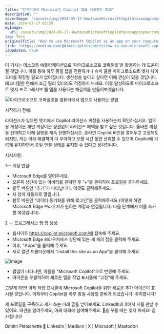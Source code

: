 ```yaml
---
title: "컴퓨터에서 Microsoft Copilot 앱을 사용하는 방법"
description: ""
coverImage: "/assets/img/2024-05-17-HowtouseMicrosoftCopilotasanapponyourcomputer_0.png"
date: 2024-05-17 03:59
ogImage:
  url: /assets/img/2024-05-17-HowtouseMicrosoftCopilotasanapponyourcomputer_0.png
tag: Tech
originalTitle: "How to use Microsoft Copilot as an app on your computer"
link: "https://medium.com/@dimitripletschette/how-to-use-microsoft-copilot-as-an-app-on-your-computer-7fb88a970c11"
isUpdated: true
---
```


이 기사는 데스크톱 애플리케이션으로 '마이크로소프트 코파일럿'을 활용하는 데 도움이 될 것입니다. 이를 통해 하루 종일 탭을 전환하거나 슈퍼 쿨한 마이크로소프트 엣지 사이드바를 확장할 필요가 없어집니다. 생산성을 높이고 싶다면 이에 관심이 있을 것입니다. 테크니컬한 면에서 조금 멀리 있더라도 걱정하지 마세요. 이를 달성하도록 마이크로소프트 엣지 프로그레시브 웹 앱을 사용하는 해결책을 만들어보겠습니다.

![마이크로소프트 코파일럿을 컴퓨터에서 앱으로 사용하는 방법](/assets/img/2024-05-17-HowtouseMicrosoftCopilotasanapponyourcomputer_0.png)

시작하기 전에:

라이선스가 있으면 엣지에서 Copilot 라이선스 계정을 사용하는지 확인하십시오. 업무용 계정이든 개인 계정이든 상관없이 라이선스 혜택을 받고 싶은 것입니다. 올바른 계정을 선택하고 아래 설명을 계속 진행하십시오. 온라인 Copilot 버전을 열어두고 고정해도 되지만, 저는 아래 해결책이 더 우아하고 오랜 시간 동안 신뢰할 수 있으며 Copilot에 가깝게 유지하면서 종일 연결 상태를 유지할 수 있다고 생각합니다.

<!-- seedividend - 사각형 -->

<ins class="adsbygoogle"
     style="display:block"
     data-ad-client="ca-pub-4877378276818686"
     data-ad-slot="1898504329"
     data-ad-format="auto"
     data-full-width-responsive="true"></ins>

<script>
     (adsbygoogle = window.adsbygoogle || []).push({});
</script>

지시사항:

1— 계정 연결:

- Microsoft Edge를 열어주세요.
- 오른쪽 상단에 있는 아바타를 클릭한 후 “+”를 클릭하여 프로필을 추가하세요.
- 블루 버튼인 “추가”가 나타납니다. 이것도 클릭해주세요.
- 새 창이 자동으로 열립니다.
- 블루 버튼인 “데이터 동기화를 위해 로그인”을 클릭해주세요 (이렇게 하면 Microsoft Edge 브라우저가 원하는 계정과 연결됩니다. 다음 단계에서 이를 추가할 예정입니다).

2 — 프로그레시브 웹 앱 생성:

<!-- seedividend - 사각형 -->

<ins class="adsbygoogle"
     style="display:block"
     data-ad-client="ca-pub-4877378276818686"
     data-ad-slot="1898504329"
     data-ad-format="auto"
     data-full-width-responsive="true"></ins>

<script>
     (adsbygoogle = window.adsbygoogle || []).push({});
</script>

- 웹사이트 https://copilot.microsoft.com/에 접속해 주세요.
- Microsoft Edge 브라우저에서 상단에 있는 세 개의 점을 클릭해 주세요.
- 이후, "Apps"을 클릭해 주세요.
- 새로 열린 드롭다운에서 "Install this site as an App"을 클릭해 주세요.

![image](/assets/img/2024-05-17-HowtouseMicrosoftCopilotasanapponyourcomputer_1.png)

- 팝업이 나타나면, 이름을 "Microsoft Copilot"으로 변경해 주세요.
- 아이콘을 우클릭하여 새로운 앱을 작업 표시줄에 "고정"해 주세요.

그렇게 하면! 이제 작업 표시줄에 Microsoft Copilot을 위한 새로운 추가 아이콘이 표시될 것입니다. 이제부터 Copilot을 하루 종일 사용할 준비가 되셨습니다! 축하합니다!

<!-- seedividend - 사각형 -->

<ins class="adsbygoogle"
     style="display:block"
     data-ad-client="ca-pub-4877378276818686"
     data-ad-slot="1898504329"
     data-ad-format="auto"
     data-full-width-responsive="true"></ins>

<script>
     (adsbygoogle = window.adsbygoogle || []).push({});
</script>

제 프로필을 구독하고 제가 쓰는 미래 글을 받아보세요. LinkedIn과 X에서 저를 만날 수 있어요. 의견을 알려주세요, 아래 대화에 참여해주세요. 👏을 꾸울 때는 잊지 마세요! 감사합니다!

Dimitri Pletschette 🚀 LinkedIn | Medium | X | Microsoft | Mastodon
